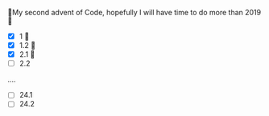 
🎅My second advent of Code, hopefully I will have time to do more than 2019 🎅


- [x] 1  🐙
- [x] 1.2 🐌
- [x] 2.1 🦎
- [ ] 2.2

....

- [ ] 24.1
- [ ] 24.2
